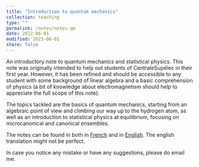 ```yaml
---
title: "Introduction to quantum mechanics"
collection: teaching
type: ""
permalink: /notes/notes-qm
date: 2022-06-01
modified: 2023-08-01
share: false
---
```


An introductory note to quantum mechanics and statistical physics.
This note was originally intended to help out students of CentraleSupélec in
their first year. However, it has been refined and should be accessible to any
student with some background of linear algebra and a basic comprehension of
physics (a bit of knowledge about electromagnetism should help to appreciate the
full scope of this note).

The topics tackled are the basics of quantum mechanics, starting from an
algebraic point of view and climbing our way up to the hydrogen atom, as well as
an introduction to statistical physics at equilibrium, focusing on
microcanonical and canonical ensembles.

The notes can be found in both in
[French](http://tampi2002.github.io/files/PhyQ.pdf) and in
[English](http://tampi2002.github.io/files/QuantumPhys.pdf). The english
translation might not be perfect.

In case you notice any mistake or have any suggestions, please do email me. 